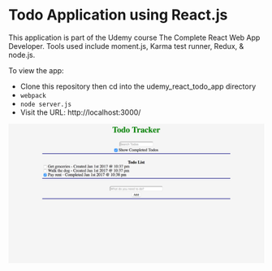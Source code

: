 # Todo Application using React.js

This application is part of the Udemy course The Complete React Web App Developer. Tools used include moment.js, Karma test runner, Redux, & node.js.

To view the app:
- Clone this repository then cd into the udemy_react_todo_app directory
- `webpack`
- `node server.js`
- Visit the URL: http://localhost:3000/

![screen-grab](https://github.com/adam-rice/udemy_react_todo_app/blob/master/screen.png)
